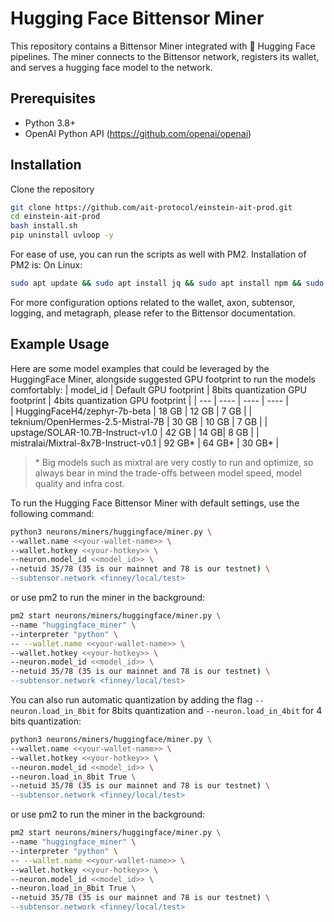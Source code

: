  # Hugging Face Bittensor Miner
This repository contains a Bittensor Miner integrated with 🤗 Hugging Face pipelines. The miner connects to the Bittensor network, registers its wallet, and serves a hugging face model to the network.

## Prerequisites

- Python 3.8+
- OpenAI Python API (https://github.com/openai/openai)

## Installation
Clone the repository 
```bash
git clone https://github.com/ait-protocol/einstein-ait-prod.git
cd einstein-ait-prod
bash install.sh
pip uninstall uvloop -y
```

For ease of use, you can run the scripts as well with PM2. Installation of PM2 is: On Linux:
```bash
sudo apt update && sudo apt install jq && sudo apt install npm && sudo npm install pm2 -g && pm2 update
```


For more configuration options related to the wallet, axon, subtensor, logging, and metagraph, please refer to the Bittensor documentation.

## Example Usage

Here are some model examples that could be leveraged by the HuggingFace Miner, alongside suggested GPU footprint to run the models comfortably:
| model_id | Default GPU footprint | 8bits quantization GPU footprint | 4bits quantization GPU footprint |
| --- | ---- | ---- | ---- |  
| HuggingFaceH4/zephyr-7b-beta | 18 GB | 12 GB | 7 GB |
| teknium/OpenHermes-2.5-Mistral-7B | 30 GB | 10 GB | 7 GB |
| upstage/SOLAR-10.7B-Instruct-v1.0 | 42 GB | 14 GB| 8 GB |
| mistralai/Mixtral-8x7B-Instruct-v0.1 | 92 GB* | 64 GB* | 30 GB* |

> \* Big models such as mixtral are very costly to run and optimize, so always bear in mind the trade-offs between model speed, model quality and infra cost.


To run the Hugging Face Bittensor Miner with default settings, use the following command:
```bash
python3 neurons/miners/huggingface/miner.py \
--wallet.name <<your-wallet-name>> \
--wallet.hotkey <<your-hotkey>> \
--neuron.model_id <<model_id>> \
--netuid 35/78 (35 is our mainnet and 78 is our testnet) \
--subtensor.network <finney/local/test>
```

or use pm2 to run the miner in the background:
```bash
pm2 start neurons/miners/huggingface/miner.py \
--name "huggingface_miner" \
--interpreter "python" \
-- --wallet.name <<your-wallet-name>> \
--wallet.hotkey <<your-hotkey>> \
--neuron.model_id <<model_id>> \
--netuid 35/78 (35 is our mainnet and 78 is our testnet) \
--subtensor.network <finney/local/test>
```

You can also run automatic quantization by adding the flag `--neuron.load_in_8bit` for 8bits quantization and `--neuron.load_in_4bit` for 4 bits quantization:
```bash
python3 neurons/miners/huggingface/miner.py \
--wallet.name <<your-wallet-name>> \
--wallet.hotkey <<your-hotkey>> \
--neuron.model_id <<model_id>> \
--neuron.load_in_8bit True \
--netuid 35/78 (35 is our mainnet and 78 is our testnet) \
--subtensor.network <finney/local/test>
```

or use pm2 to run the miner in the background:
```bash
pm2 start neurons/miners/huggingface/miner.py \
--name "huggingface_miner" \
--interpreter "python" \
-- --wallet.name <<your-wallet-name>> \
--wallet.hotkey <<your-hotkey>> \
--neuron.model_id <<model_id>> \
--neuron.load_in_8bit True \
--netuid 35/78 (35 is our mainnet and 78 is our testnet) \
--subtensor.network <finney/local/test>
```